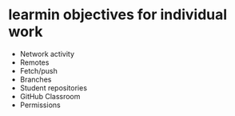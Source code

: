 # learmin objectives for individual work

* Network activity
* Remotes
* Fetch/push
* Branches
* Student repositories
* GitHub Classroom
* Permissions
